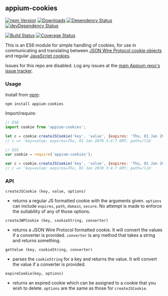 ## appium-cookies

[![npm Version](https://img.shields.io/npm/v/appium-cookies.svg)](https://www.npmjs.com/package/appium-cookies)
[![Downloads](http://img.shields.io/npm/dm/appium-cookies.svg)](https://npmjs.org/package/appium-cookies)
[![Dependency Status](https://david-dm.org/appium/appium-cookies/master.svg)](https://david-dm.org/appium/appium-cookies/)
[![devDependency Status](https://david-dm.org/appium/appium-cookies/dev-status.svg)](https://david-dm.org/appium/appium-cookies#info=devDependencies)

[![Build Status](https://api.travis-ci.org/appium/appium-cookies.png?branch=master)](https://travis-ci.org/appium/appium-cookies)
[![Coverage Status](https://img.shields.io/coveralls/appium/appium-cookies/master.svg)](https://coveralls.io/github/appium/appium-cookies?branch=master)

This is an ES6 module for simple handling of cookies, for use in communicating and translating between [JSON Wire Protocol cookie objects](https://code.google.com/p/selenium/wiki/JsonWireProtocol#Cookie_JSON_Object) and regular [JavaScript cookies](https://developer.mozilla.org/en-US/docs/Web/API/Document/cookie).

Issues for this repo are disabled. Log any issues at the [main Appium repo's issue tracker](https://github.com/appium/appium/issues).

### Usage

Install from [npm](https://www.npmjs.com/package/appium-cookies):

```shell
npm install appium-cookies
```

Import/require:

```js
// ES6
import cookie from 'appium-cookies';

let c = cookie.createJSCookie('key', 'value', {expires: 'Thu, 01 Jan 2070 3:4:7 GMT', path: '/lib'});
// c => 'key=value; expires=Thu, 01 Jan 2070 3:4:7 GMT; path=/lib'
```

```js
// ES5
var cookie = require('appium-cookies');

var c = cookie.createJSCookie('key', 'value', {expires: 'Thu, 01 Jan 2070 3:4:7 GMT', path: '/lib'});
// c => 'key=value; expires=Thu, 01 Jan 2070 3:4:7 GMT; path=/lib'
```

### API

`createJSCookie (key, value, options)`

- returns a regular JS formatted cookie with the arguments given. `options` can include `expires`, `path`, `domain`, `secure`. No attempt is made to enforce the suitability of any of those options.

`createJWPCookie (key, cookieString, converter)`

- returns a JSON Wire Protocol formatted cookie. It will convert the values if a converter is provided. `converter` is any method that takes a string and returns something.

`getValue (key, cookieString, converter)`

- parses the `cookieString` for a key and returns the value. It will convert the value if a converter is provided.

`expireCookie(key, options)`

- returns an expired cookie which can be assigned to a cookie that you wish to delete. `options` are the same as those for `createJSCookie`.
